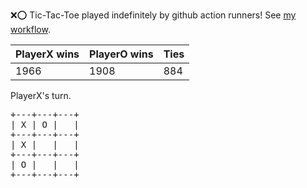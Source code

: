 :x::o: Tic-Tac-Toe played indefinitely by github action runners! See [my workflow](.github/workflows/play.yaml).

|PlayerX wins|PlayerO wins|Ties|
|-|-|-|
|1966|1908|884|

PlayerX's turn.

<pre>
+---+---+---+
| X | O |   |
+---+---+---+
| X |   |   |
+---+---+---+
| O |   |   |
+---+---+---+
</pre>